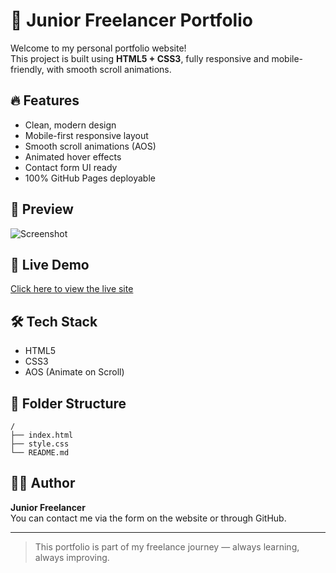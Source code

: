 
# 💼 Junior Freelancer Portfolio

Welcome to my personal portfolio website!  
This project is built using **HTML5 + CSS3**, fully responsive and mobile-friendly, with smooth scroll animations.

## 🔥 Features
- Clean, modern design
- Mobile-first responsive layout
- Smooth scroll animations (AOS)
- Animated hover effects
- Contact form UI ready
- 100% GitHub Pages deployable

## 📸 Preview
![Screenshot](https://via.placeholder.com/900x500.png?text=Your+Site+Preview+Here)

## 🚀 Live Demo
[Click here to view the live site](https://your-username.github.io/your-repo-name/)

## 🛠 Tech Stack
- HTML5
- CSS3
- AOS (Animate on Scroll)

## 📂 Folder Structure
```
/
├── index.html
├── style.css
└── README.md
```

## 🧑‍💻 Author
**Junior Freelancer**  
You can contact me via the form on the website or through GitHub.

---

> This portfolio is part of my freelance journey — always learning, always improving.
